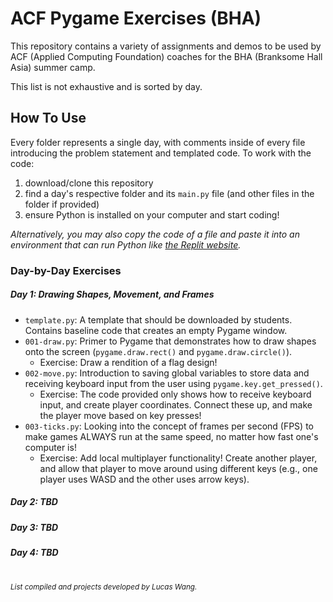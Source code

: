 # ACF Pygame Exercises (BHA)

This repository contains a variety of assignments and demos to be used by ACF (Applied Computing Foundation) coaches for the BHA (Branksome Hall Asia) summer camp.

This list is not exhaustive and is sorted by day.

## How To Use

Every folder represents a single day, with comments inside of every file
introducing the problem statement and templated code. To work with the code:

1. download/clone this repository
2. find a day's respective folder and its `main.py` file (and other files in the folder if provided)
3. ensure Python is installed on your computer and start coding!<br/>

_Alternatively, you may also copy the code of a file and paste it into an environment that can run Python like [the Replit website](https://replit.com/~)._

### Day-by-Day Exercises

##### Day 1: Drawing Shapes, Movement, and Frames

-   `template.py`: A template that should be downloaded by students. Contains baseline code that creates an empty Pygame window.
-   `001-draw.py`: Primer to Pygame that demonstrates how to draw shapes onto the screen (`pygame.draw.rect()` and `pygame.draw.circle()`).
    -   Exercise: Draw a rendition of a flag design!
-   `002-move.py`: Introduction to saving global variables to store data and receiving keyboard input from the user using `pygame.key.get_pressed()`.
    -   Exercise: The code provided only shows how to receive keyboard input, and create player coordinates. Connect these up, and make the player move based on key presses!
-   `003-ticks.py`: Looking into the concept of frames per second (FPS) to make games ALWAYS run at the same speed, no matter how fast one's computer is!
    -   Exercise: Add local multiplayer functionality! Create another player, and allow that player to move around using different keys (e.g., one player uses WASD and the other uses arrow keys).

##### Day 2: TBD

##### Day 3: TBD

##### Day 4: TBD

<br>
<small><i>List compiled and projects developed by Lucas Wang.
</i></small>

